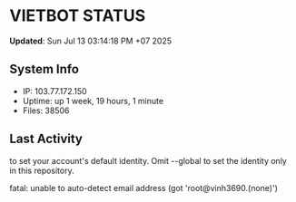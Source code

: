 # VIETBOT STATUS
**Updated**: Sun Jul 13 03:14:18 PM +07 2025

## System Info
- IP: 103.77.172.150
- Uptime: up 1 week, 19 hours, 1 minute
- Files: 38506

## Last Activity

to set your account's default identity.
Omit --global to set the identity only in this repository.

fatal: unable to auto-detect email address (got 'root@vinh3690.(none)')
